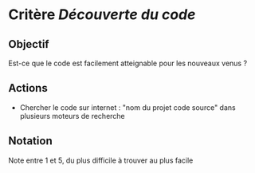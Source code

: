 # Critère *Découverte du code* 

## Objectif
Est-ce que le code est facilement atteignable pour les nouveaux venus ?

## Actions
- Chercher le code sur internet : "nom du projet code source" dans plusieurs moteurs de recherche

## Notation
Note entre 1 et 5, du plus difficile à trouver au plus facile

